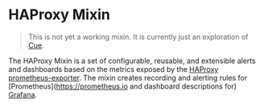 # HAProxy Mixin

> This is not yet a working mixin. It is currently just an exploration of [Cue](https://cuelang.org).

The HAProxy Mixin is a set of configurable, reusable, and extensible alerts and dashboards based on the metrics exposed by the [HAProxy prometheus-exporter](https://github.com/haproxy/haproxy/tree/master/contrib/prometheus-exporter).
The mixin creates recording and alerting rules for [Prometheus](https://prometheus.io and dashboard descriptions for) [Grafana](https://grafana.com/).
